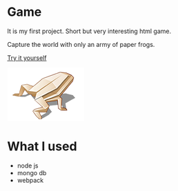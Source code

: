 # Game

It is my first project. Short but very interesting html game.

Capture the world with only an army of paper frogs.

<a href="http://localhost:3000" target="_blank">Try it yourself</a>

![N|Solid](./public/images/frog.png)

# What I used

- node js
- mongo db
- webpack

<!--[game]: <http://localhost:3000 target="_blank">-->